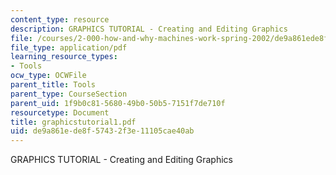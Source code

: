 ```yaml
---
content_type: resource
description: GRAPHICS TUTORIAL - Creating and Editing Graphics
file: /courses/2-000-how-and-why-machines-work-spring-2002/de9a861ede8f57432f3e11105cae40ab_graphicstutorial1.pdf
file_type: application/pdf
learning_resource_types:
- Tools
ocw_type: OCWFile
parent_title: Tools
parent_type: CourseSection
parent_uid: 1f9b0c81-5680-49b0-50b5-7151f7de710f
resourcetype: Document
title: graphicstutorial1.pdf
uid: de9a861e-de8f-5743-2f3e-11105cae40ab
---
```

GRAPHICS TUTORIAL - Creating and Editing Graphics

